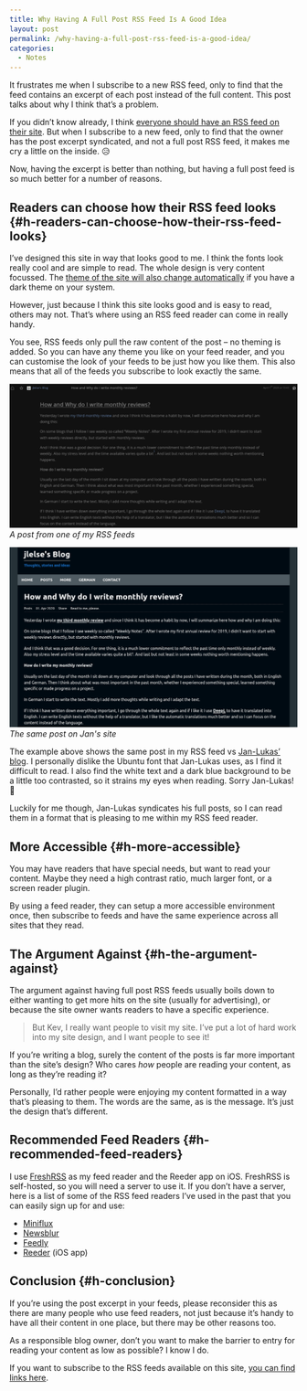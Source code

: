 ```yaml
---
title: Why Having A Full Post RSS Feed Is A Good Idea
layout: post
permalink: /why-having-a-full-post-rss-feed-is-a-good-idea/
categories:
  - Notes
---
```

<p class="medium">
  It frustrates me when I subscribe to a new RSS feed, only to find that the feed contains an excerpt of each post instead of the full content. This post talks about why I think that&#8217;s a problem.
</p>

If you didn&#8217;t know already, I think [everyone should have an RSS feed on their site](https://kevq.uk/please-add-rss-support-to-your-site/). But when I subscribe to a new feed, only to find that the owner has the post excerpt syndicated, and not a full post RSS feed, it makes me cry a little on the inside. 😥

Now, having the excerpt is better than nothing, but having a full post feed is so much better for a number of reasons.

## Readers can choose how their RSS feed looks {#h-readers-can-choose-how-their-rss-feed-looks}

I&#8217;ve designed this site in way that looks good to me. I think the fonts look really cool and are simple to read. The whole design is very content focussed. The [theme of the site will also change automatically](https://kevq.uk/automatic-dark-mode/) if you have a dark theme on your system.

However, just because I think this site looks good and is easy to read, others may not. That&#8217;s where using an RSS feed reader can come in really handy.

You see, RSS feeds only pull the raw content of the post &#8211; no theming is added. So you can have any theme you like on your feed reader, and you can customise the look of your feeds to be just how you like them. This also means that all of the feeds you subscribe to look exactly the same.

![RSS feed item](/assets/images/wp-images/2020/04/rss-feed-item.png)
*A post from one of my RSS feeds*

![The same post on Jan's site](/assets/images/wp-images/2020/04/jlelse-blog-post.png)
*The same post on Jan's site*

The example above shows the same post in my RSS feed vs [Jan-Lukas&#8217; blog](https://jlelse.blog). I personally dislike the Ubuntu font that Jan-Lukas uses, as I find it difficult to read. I also find the white text and a dark blue background to be a little too contrasted, so it strains my eyes when reading. Sorry Jan-Lukas! 🙂

Luckily for me though, Jan-Lukas syndicates his full posts, so I can read them in a format that is pleasing to me within my RSS feed reader.

## More Accessible {#h-more-accessible}

You may have readers that have special needs, but want to read your content. Maybe they need a high contrast ratio, much larger font, or a screen reader plugin.

By using a feed reader, they can setup a more accessible environment once, then subscribe to feeds and have the same experience across all sites that they read.

## The Argument Against {#h-the-argument-against}

The argument against having full post RSS feeds usually boils down to either wanting to get more hits on the site (usually for advertising), or because the site owner wants readers to have a specific experience.

<blockquote class="wp-block-quote">
  <p>
    But Kev, I really want people to visit my site. I&#8217;ve put a lot of hard work into my site design, and I want people to see it!
  </p>
</blockquote>

If you&#8217;re writing a blog, surely the content of the posts is far more important than the site&#8217;s design? Who cares _how_ people are reading your content, as long as they&#8217;re reading it?

Personally, I&#8217;d rather people were enjoying my content formatted in a way that&#8217;s pleasing to them. The words are the same, as is the message. It&#8217;s just the design that&#8217;s different.

## Recommended Feed Readers {#h-recommended-feed-readers}

I use [FreshRSS](https://www.freshrss.org/) as my feed reader and the Reeder app on iOS. FreshRSS is self-hosted, so you will need a server to use it. If you don&#8217;t have a server, here is a list of some of the RSS feed readers I&#8217;ve used in the past that you can easily sign up for and use:

  * [Miniflux](https://miniflux.app/hosting.html)
  * [Newsblur](https://www.newsblur.com/)
  * [Feedly](https://feedly.com)
  * [Reeder](https://www.reederapp.com/) (iOS app)

## Conclusion {#h-conclusion}

If you&#8217;re using the post excerpt in your feeds, please reconsider this as there are many people who use feed readers, not just because it&#8217;s handy to have all their content in one place, but there may be other reasons too.

As a responsible blog owner, don&#8217;t you want to make the barrier to entry for reading your content as low as possible? I know I do.

If you want to subscribe to the RSS feeds available on this site, [you can find links here](https://kevq.uk/subscribe/).
